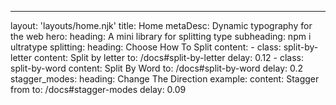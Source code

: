 ---
layout: 'layouts/home.njk'
title: Home
metaDesc: Dynamic typography for the web
hero:
    heading: A mini library for splitting type
    subheading: npm i ultratype
splitting:
    heading: Choose How To Split
    content:
        - class: split-by-letter
          content: Split by letter
          to: /docs#split-by-letter
          delay: 0.12
        - class: split-by-word
          content: Split By Word
          to: /docs#split-by-word
          delay: 0.2
stagger_modes:
    heading: Change The Direction
    example:
      content: Stagger from
      to: /docs#stagger-modes
      delay: 0.09
